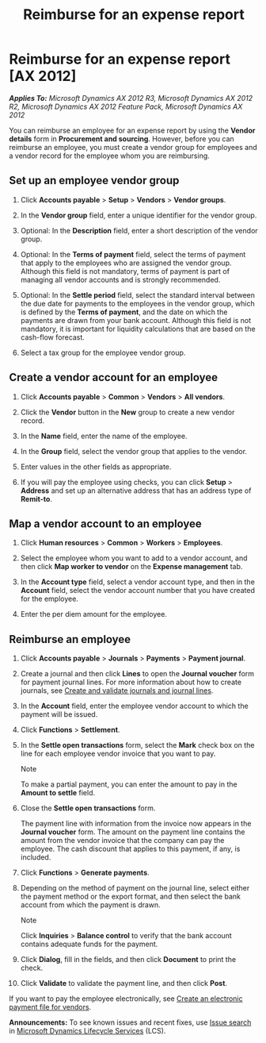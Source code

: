 ﻿---
title: Reimburse for an expense report
TOCTitle: Reimburse for an expense report
ms:assetid: a658136f-8379-46f5-a2f2-14ebd6b35bfb
ms:mtpsurl: https://technet.microsoft.com/en-us/library/Gg243046(v=AX.60)
ms:contentKeyID: 36058871
ms.date: 04/18/2014
mtps_version: v=AX.60
f1_keywords:
- expenses
- reimbursement
- reimbursements
- expense
---

# Reimburse for an expense report [AX 2012]


_**Applies To:** Microsoft Dynamics AX 2012 R3, Microsoft Dynamics AX 2012 R2, Microsoft Dynamics AX 2012 Feature Pack, Microsoft Dynamics AX 2012_

You can reimburse an employee for an expense report by using the **Vendor details** form in **Procurement and sourcing**. However, before you can reimburse an employee, you must create a vendor group for employees and a vendor record for the employee whom you are reimbursing.

## Set up an employee vendor group

1.  Click **Accounts payable** \> **Setup** \> **Vendors** \> **Vendor groups**.

2.  In the **Vendor group** field, enter a unique identifier for the vendor group.

3.  Optional: In the **Description** field, enter a short description of the vendor group.

4.  Optional: In the **Terms of payment** field, select the terms of payment that apply to the employees who are assigned the vendor group. Although this field is not mandatory, terms of payment is part of managing all vendor accounts and is strongly recommended.

5.  Optional: In the **Settle period** field, select the standard interval between the due date for payments to the employees in the vendor group, which is defined by the **Terms of payment**, and the date on which the payments are drawn from your bank account. Although this field is not mandatory, it is important for liquidity calculations that are based on the cash-flow forecast.

6.  Select a tax group for the employee vendor group.

## Create a vendor account for an employee

1.  Click **Accounts payable** \> **Common** \> **Vendors** \> **All vendors**.

2.  Click the **Vendor** button in the **New** group to create a new vendor record.

3.  In the **Name** field, enter the name of the employee.

4.  In the **Group** field, select the vendor group that applies to the vendor.

5.  Enter values in the other fields as appropriate.

6.  If you will pay the employee using checks, you can click **Setup** \> **Address** and set up an alternative address that has an address type of **Remit-to**.

## Map a vendor account to an employee

1.  Click **Human resources** \> **Common** \> **Workers** \> **Employees**.

2.  Select the employee whom you want to add to a vendor account, and then click **Map worker to vendor** on the **Expense management** tab.

3.  In the **Account type** field, select a vendor account type, and then in the **Account** field, select the vendor account number that you have created for the employee.

4.  Enter the per diem amount for the employee.

## Reimburse an employee

1.  Click **Accounts payable** \> **Journals** \> **Payments** \> **Payment journal**.

2.  Create a journal and then click **Lines** to open the **Journal voucher** form for payment journal lines. For more information about how to create journals, see [Create and validate journals and journal lines](create-and-validate-journals-and-journal-lines.md).

3.  In the **Account** field, enter the employee vendor account to which the payment will be issued.

4.  Click **Functions** \> **Settlement**.

5.  In the **Settle open transactions** form, select the **Mark** check box on the line for each employee vendor invoice that you want to pay.
    

    > [!NOTE]
    > <P>To make a partial payment, you can enter the amount to pay in the <STRONG>Amount to settle</STRONG> field.</P>



6.  Close the **Settle open transactions** form.
    
    The payment line with information from the invoice now appears in the **Journal voucher** form. The amount on the payment line contains the amount from the vendor invoice that the company can pay the employee. The cash discount that applies to this payment, if any, is included.

7.  Click **Functions** \> **Generate payments**.

8.  Depending on the method of payment on the journal line, select either the payment method or the export format, and then select the bank account from which the payment is drawn.
    

    > [!NOTE]
    > <P>Click <STRONG>Inquiries</STRONG> &gt; <STRONG>Balance control</STRONG> to verify that the bank account contains adequate funds for the payment.</P>



9.  Click **Dialog**, fill in the fields, and then click **Document** to print the check.

10. Click **Validate** to validate the payment line, and then click **Post**.

If you want to pay the employee electronically, see [Create an electronic payment file for vendors](create-an-electronic-payment-file-for-vendors.md).

  
**Announcements:** To see known issues and recent fixes, use [Issue search](http://go.microsoft.com/fwlink/?linkid=389258) in [Microsoft Dynamics Lifecycle Services](http://go.microsoft.com/fwlink/?linkid=306505) (LCS).

